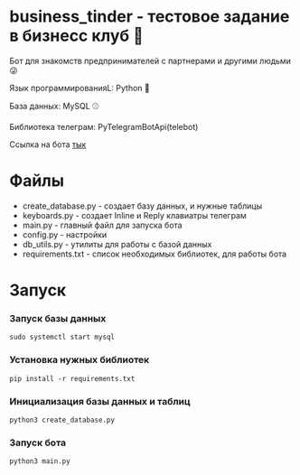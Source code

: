 # business_tinder - тестовое задание в бизнесс клуб 💼
Бот для знакомств предпринимателей с партнерами и другими людьми 😜

Язык программированияL:  Python 🐍

База данных: MySQL ⚾

Библиотека телеграм: PyTelegramBotApi(telebot)

Ссылка на бота [тык]([https://www.example.com](http://t.me/tinderbusiness_bot))


# Файлы

- create_database.py - создает базу данных, и нужные таблицы
- keyboards.py - создает Inline и Reply клавиатры телеграм
- main.py - главный файл для запуска бота
- config.py - настройки
- db_utils.py - утилиты для работы с базой данных
- requirements.txt - список необходимых библиотек, для работы бота


# Запуск

### Запуск базы данных
```
sudo systemctl start mysql
```
### Установка нужных библиотек
```
pip install -r requirements.txt
```
### Инициализация базы данных и таблиц
```
python3 create_database.py
```
### Запуск бота
```
python3 main.py
```


